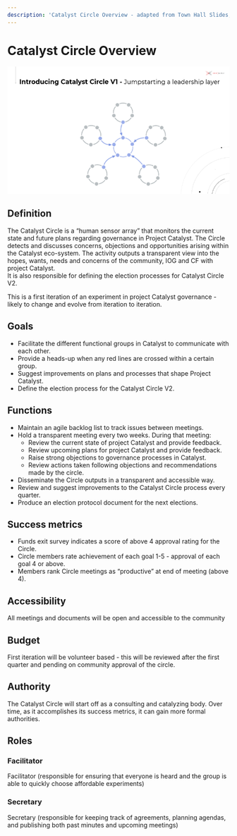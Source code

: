 ```yaml
---
description: 'Catalyst Circle Overview - adapted from Town Hall Slides, June 23rd 2021'
---
```


# Catalyst Circle Overview

![Introducing Catalyst Circle Version 1](.gitbook/assets/2021-07-15.png)

## Definition

The Catalyst Circle is a “human sensor array” that monitors the current state and future plans regarding governance in Project Catalyst. The Circle detects and discusses concerns, objections and opportunities arising within the Catalyst eco-system. The activity outputs a transparent view into the hopes, wants, needs and concerns of the community, IOG and CF with project Catalyst.  
It is also responsible for defining the election processes for Catalyst Circle V2.

This is a first iteration of an experiment in project Catalyst governance - likely to change and evolve from iteration to iteration.

## Goals

* Facilitate the different functional groups in Catalyst to communicate with each other.
* Provide a heads-up when any red lines are crossed within a certain group.
* Suggest improvements on plans and processes that shape Project Catalyst.
* Define the election process for the Catalyst Circle V2.

## Functions

* Maintain an agile backlog list to track issues between meetings.
* Hold a transparent meeting every two weeks. During that meeting:
  * Review the current state of project Catalyst and provide feedback.
  * Review upcoming plans for project Catalyst and provide feedback.
  * Raise strong objections to governance processes in Catalyst.
  * Review actions taken following objections and recommendations made by the circle.
* Disseminate the Circle outputs in a transparent and accessible way.
* Review and suggest improvements to the Catalyst Circle process every quarter.
* Produce an election protocol document for the next elections.

## Success metrics

* Funds exit survey indicates a score of above 4 approval rating for the Circle.
* Circle members rate achievement of each goal 1-5 - approval of each goal 4 or above.
* Members rank Circle meetings as “productive” at end of meeting \(above 4\).

## Accessibility

All meetings and documents will be open and accessible to the community

## Budget

First iteration will be volunteer based - this will be reviewed after the first quarter and pending on community approval of the circle.

## Authority

The Catalyst Circle will start off as a consulting and catalyzing body. Over time, as it accomplishes its success metrics, it can gain more formal authorities.

## Roles

### Facilitator 

Facilitator \(responsible for ensuring that everyone is heard and the group is able to quickly choose affordable experiments\)

### Secretary 

Secretary \(responsible for keeping track of agreements, planning agendas, and publishing both past minutes and upcoming meetings\)

